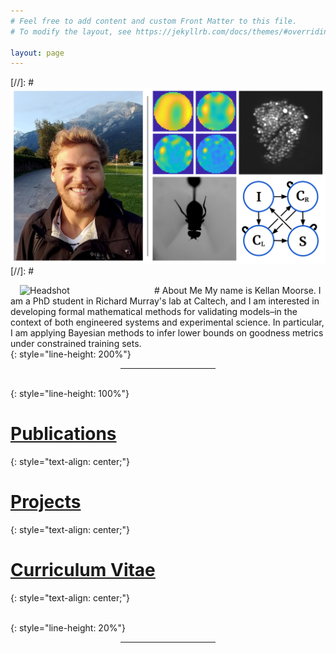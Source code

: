 ```yaml
---
# Feel free to add content and custom Front Matter to this file.
# To modify the layout, see https://jekyllrb.com/docs/themes/#overriding-theme-defaults

layout: page
---
```

[//]: # ![Header Image](/assets/header-image.png)
[//]: # <br>

<img style="padding: 0 15px; float: left" src="/assets/header-face02b.png" alt="Headshot" width="200"/>
# About Me
My name is Kellan Moorse. I am a PhD student in Richard Murray's lab at Caltech, and I am interested in developing formal mathematical methods for validating models–in the context of both engineered systems and experimental science. In particular, I am applying Bayesian methods to infer lower bounds on goodness metrics under constrained training sets.

<br>
{: style="line-height: 200%"}
<center><hr width="30%;" /></center>
<br>
{: style="line-height: 100%"}

# [Publications](/publications)
{: style="text-align: center;"}

# [Projects](/projects)
{: style="text-align: center;"}

# [Curriculum Vitae](/cv)
{: style="text-align: center;"}

<br>
{: style="line-height: 20%"}
<center><hr width="30%;" /></center>